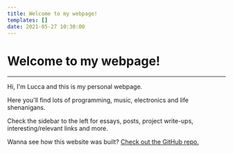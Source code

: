 ```yaml
---
title: Welcome to my webpage!
templates: []
date: 2021-05-27 10:30:00
--- 
```


# Welcome to my webpage!
-------------

Hi, I'm Lucca and this is my personal webpage.

Here you'll find lots of programming, music, electronics and life shenanigans.

Check the sidebar to the left for essays, posts, project write-ups, interesting/relevant links and more.

Wanna see how this website was built? [Check out the GitHub repo.](https://github.com/ChromeUniverse/personal-website)

